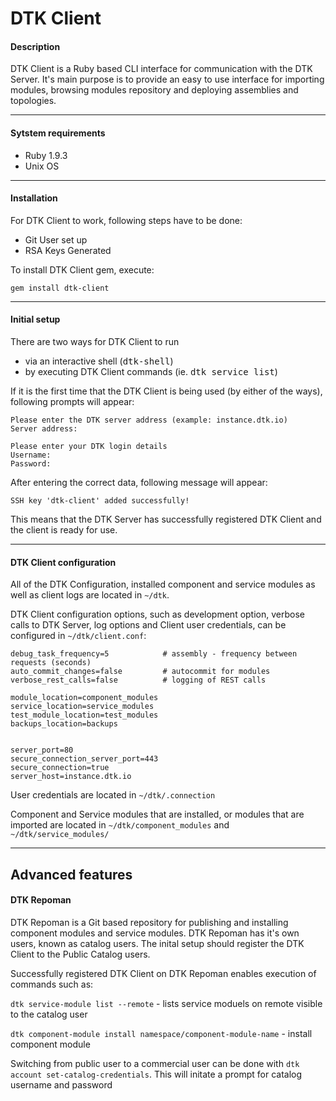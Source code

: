 DTK Client
==============================


#### Description


DTK Client is a Ruby based CLI interface for communication with the DTK Server.
It's main purpose is to provide an easy to use interface for importing modules, browsing modules repository and deploying assemblies and topologies.

---
#### Sytstem requirements

- Ruby 1.9.3 
- Unix OS

---
#### Installation 

For DTK Client to work, following steps have to be done:

- Git User set up
- RSA Keys Generated

To install DTK Client gem, execute:
 
`gem install dtk-client`

---
#### Initial setup

There are two ways for DTK Client to run

- via an interactive shell (<tt>dtk-shell</tt>)
- by executing DTK Client commands (ie. <tt>dtk service list</tt>)

If it is the first time that the DTK Client is being used (by either of the ways), following prompts will appear: 

```
Please enter the DTK server address (example: instance.dtk.io)
Server address:

Please enter your DTK login details
Username:
Password:

```
After entering the correct data, following message will appear:
 
`SSH key 'dtk-client' added successfully!`

This means that the DTK Server has successfully registered DTK Client and the client is ready for use. 

---
#### DTK Client configuration

All of the DTK Configuration, installed component and service modules as well as client logs are located in `~/dtk`.

DTK Client configuration options, such as development option, verbose calls to DTK Server, log options and Client user credentials, can be configured in `~/dtk/client.conf`:

```
debug_task_frequency=5            # assembly - frequency between requests (seconds)
auto_commit_changes=false         # autocommit for modules
verbose_rest_calls=false          # logging of REST calls

module_location=component_modules
service_location=service_modules
test_module_location=test_modules
backups_location=backups


server_port=80
secure_connection_server_port=443
secure_connection=true
server_host=instance.dtk.io
```


User credentials are located in `~/dtk/.connection`

Component and Service modules that are installed, or modules that are imported are located in `~/dtk/component_modules` and `~/dtk/service_modules/`

---

## Advanced features
#### DTK Repoman

DTK Repoman is a Git based repository for publishing and installing component modules and service modules. DTK Repoman has it's own users, known as catalog users. The inital setup should register the DTK Client to the Public Catalog users. 

Successfully registered DTK Client on DTK Repoman enables execution of commands such as:

`dtk service-module list --remote` - lists service moduels on remote visible to the catalog user

`dtk component-module install namespace/component-module-name` - install component module 

Switching from public user to a commercial user can be done with `dtk account set-catalog-credentials`. This will initate a prompt for catalog username and password
